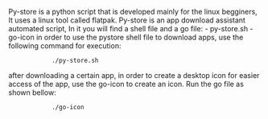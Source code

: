 Py-store is a python script that is developed mainly for the linux begginers, It uses a linux tool called flatpak.
Py-store is an app download assistant automated script, In it you will find a shell file and a go file:
        - py-store.sh
        -go-icon
in order to use the pystore shell file to download apps, use the following command for execution:
                
                ./py-store.sh


after downloading a certain app, in order to create a desktop icon for easier access of the app, use the go-icon to create an icon.
Run the go file as shown bellow:

                ./go-icon

